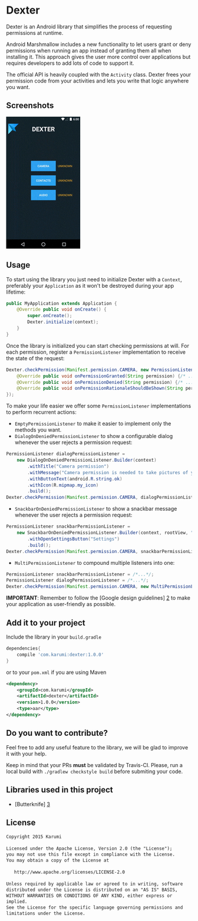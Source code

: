 Dexter
==================


Dexter is an Android library that simplifies the process of requesting permissions at runtime.

Android Marshmallow includes a new functionality to let users grant or deny permissions when running an app instead of granting them all when installing it. This approach gives the user more control over applications but requires developers to add lots of code to support it.

The official API is heavily coupled with the ``Activity`` class.
Dexter frees your permission code from your activities and lets you write that logic anywhere you want.


Screenshots
-----------

![Demo screenshot][1]

Usage
-----

To start using the library you just need to initialize Dexter with a ``Context``, preferably your ``Application`` as it won't be destroyed during your app lifetime:

```java
public MyApplication extends Application {
	@Override public void onCreate() {
		super.onCreate();
		Dexter.initialize(context);
	}
}
```

Once the library is initialized you can start checking permissions at will. For each permission, register a ``PermissionListener`` implementation to receive the state of the request:
```java
Dexter.checkPermission(Manifest.permission.CAMERA, new PermissionListener() {
	@Override public void onPermissionGranted(String permission) {/* ... */}
	@Override public void onPermissionDenied(String permission) {/* ... */}
	@Override public void onPermissionRationaleShouldBeShown(String permission, PermissionToken token) {/* ... */}
});
```

To make your life easier we offer some ``PermissionListener`` implementations to perform recurrent actions:
* ``EmptyPermissionListener`` to make it easier to implement only the methods you want.
* ``DialogOnDeniedPermissionListener`` to show a configurable dialog whenever the user rejects a permission request:
```java
PermissionListener dialogPermissionListener =
	new DialogOnDeniedPermissionListener.Builder(context)
		.withTitle("Camera permission")
		.withMessage("Camera permission is needed to take pictures of your cat")
		.withButtonText(android.R.string.ok)
		.withIcon(R.mipmap.my_icon)
		.build();
Dexter.checkPermission(Manifest.permission.CAMERA, dialogPermissionListener);
```
* ``SnackbarOnDeniedPermissionListener`` to show a snackbar message whenever the user rejects a permission request:
```java
PermissionListener snackbarPermissionListener =
	new SnackbarOnDeniedPermissionListener.Builder(context, rootView, "Camera access is needed to take pictures of your dog")
		.withOpenSettingsButton("Settings")
		.build();
Dexter.checkPermission(Manifest.permission.CAMERA, snackbarPermissionListener);
```
* ``MultiPermissionListener`` to compound multiple listeners into one:
```java
PermissionListener snackbarPermissionListener = /*...*/;
PermissionListener dialogPermissionListener = /*...*/;
Dexter.checkPermission(Manifest.permission.CAMERA, new MultiPermissionListener(snackbarPermissionListener, dialogPermissionListener, /*...*/));
```


**IMPORTANT**: Remember to follow the [Google design guidelines] [2] to make your application as user-friendly as possible.

Add it to your project
----------------------

Include the library in your ``build.gradle``

```groovy
dependencies{
    compile 'com.karumi:dexter:1.0.0'
}
```

or to your ``pom.xml`` if you are using Maven

```xml
<dependency>
    <groupId>com.karumi</groupId>
    <artifactId>dexter</artifactId>
    <version>1.0.0</version>
    <type>aar</type>
</dependency>

```

Do you want to contribute?
--------------------------

Feel free to add any useful feature to the library, we will be glad to improve it with your help.

Keep in mind that your PRs **must** be validated by Travis-CI. Please, run a local build with ``./gradlew checkstyle build`` before submiting your code.


Libraries used in this project
------------------------------

* [Butterknife] [3]

License
-------

    Copyright 2015 Karumi

    Licensed under the Apache License, Version 2.0 (the "License");
    you may not use this file except in compliance with the License.
    You may obtain a copy of the License at

       http://www.apache.org/licenses/LICENSE-2.0

    Unless required by applicable law or agreed to in writing, software
    distributed under the License is distributed on an "AS IS" BASIS,
    WITHOUT WARRANTIES OR CONDITIONS OF ANY KIND, either express or implied.
    See the License for the specific language governing permissions and
    limitations under the License.

[1]: ./art/example.gif
[2]: http://www.google.es/design/spec/patterns/permissions.html
[3]: https://github.com/JakeWharton/butterknife